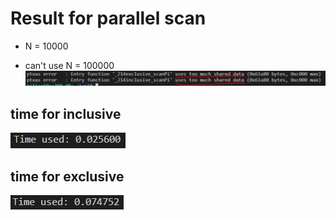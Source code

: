 # Result for parallel scan
- N = 10000
* can't use N = 100000
![](https://github.com/Panggundam00/parallelProgramming/blob/master/parallel_scan/error.png)

## time for inclusive

![](https://github.com/Panggundam00/parallelProgramming/blob/master/parallel_scan/inclusive_time.png)


## time for exclusive

![](https://github.com/Panggundam00/parallelProgramming/blob/master/parallel_scan/exclusive_time.png)
